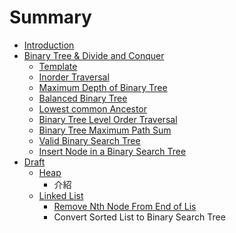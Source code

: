 # Summary

* [Introduction](README.md)
* [Binary Tree & Divide and Conquer](binary_tree_&_divide_and_conquer/README.md)
   * [Template](binary_tree_&_divide_and_conquer/template.md)
   * [Inorder Traversal](binary_tree_&_divide_and_conquer/inorder_traversal.md)
   * [Maximum Depth of Binary Tree](binary_tree_&_divide_and_conquer/maximum_depth_of_binary_tree.md)
   * [Balanced Binary Tree](binary_tree_&_divide_and_conquer/balanced_binary_tree.md)
   * [Lowest common Ancestor](binary_tree_&_divide_and_conquer/lowest_common_ancestor.md)
   * [Binary Tree Level Order Traversal](binary_tree_&_divide_and_conquer/binary_tree_level_order_traversal.md)
   * [Binary Tree Maximum Path Sum](binary_tree_&_divide_and_conquer/binary_tree_maximum_path_sum.md)
   * [Valid Binary Search Tree](binary_tree_&_divide_and_conquer/valid_binary_search_tree.md)
   * [Insert Node in a Binary Search Tree](binary_tree_&_divide_and_conquer/insert_node_in_a_binary_search_tree.md)
* [Draft](draft.md)
   * [Heap](heap.md)
       * 介紹
   * [Linked List](linked_list.md)
       * [Remove Nth Node From End of Lis](remove_nth_node_from_end_of_lis.md)
       * Convert Sorted List to Binary Search Tree

